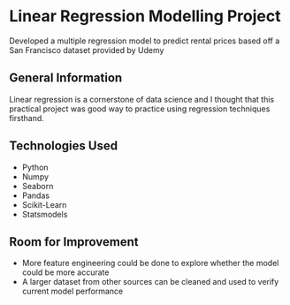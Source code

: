 # Linear Regression Modelling Project
Developed a multiple regression model to predict rental prices based off a San Francisco dataset provided by Udemy

## General Information
Linear regression is a cornerstone of data science and I thought that this practical project was good way to practice using regression techniques firsthand.

## Technologies Used
- Python
- Numpy
- Seaborn
- Pandas
- Scikit-Learn
- Statsmodels

## Room for Improvement
- More feature engineering could be done to explore whether the model could be more accurate
- A larger dataset from other sources can be cleaned and used to verify current model performance
